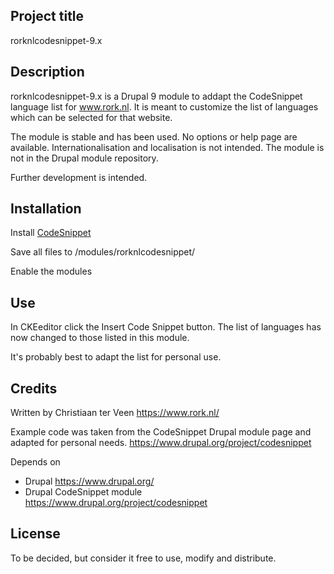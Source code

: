 ## Project title

rorknlcodesnippet-9.x

## Description

rorknlcodesnippet-9.x is a Drupal 9 module to addapt the CodeSnippet language list for www.rork.nl. It is meant to customize the list of languages which can be selected for that website.

The module is stable and has been used. No options or help page are available. Internationalisation and localisation is not intended. The module is not in the Drupal module repository.

Further development is intended.

## Installation

Install [CodeSnippet](https://www.drupal.org/project/codesnippet)

Save all files to /modules/rorknlcodesnippet/

Enable the modules

## Use

In CKEeditor click the Insert Code Snippet button. The list of languages has now changed to those listed in this module.

It's probably best to adapt the list for personal use.

## Credits

Written by Christiaan ter Veen <https://www.rork.nl/>

Example code was taken from the CodeSnippet Drupal module page and adapted for personal needs. <https://www.drupal.org/project/codesnippet>

Depends on

- Drupal <https://www.drupal.org/>
- Drupal CodeSnippet module <https://www.drupal.org/project/codesnippet>

## License

To be decided, but consider it free to use, modify and distribute.
